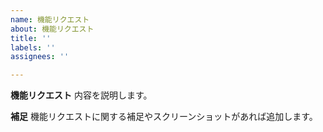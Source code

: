 ```yaml
---
name: 機能リクエスト
about: 機能リクエスト
title: ''
labels: ''
assignees: ''

---
```


**機能リクエスト**
内容を説明します。

**補足**
機能リクエストに関する補足やスクリーンショットがあれば追加します。
